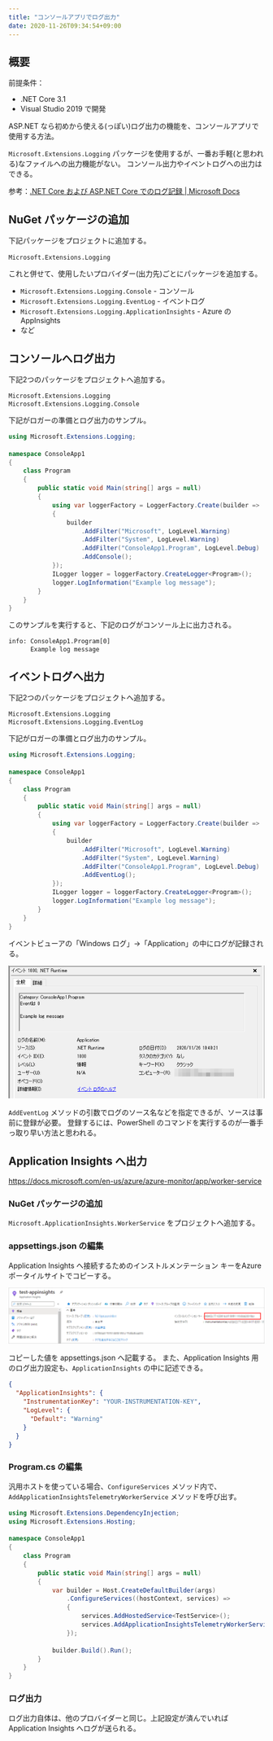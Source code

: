 ```yaml
---
title: "コンソールアプリでログ出力"
date: 2020-11-26T09:34:54+09:00
---
```


## 概要

前提条件：

* .NET Core 3.1
* Visual Studio 2019 で開発

ASP.NET なら初めから使える(っぽい)ログ出力の機能を、コンソールアプリで使用する方法。

`Microsoft.Extensions.Logging` パッケージを使用するが、一番お手軽(と思われる)なファイルへの出力機能がない。
コンソール出力やイベントログへの出力はできる。

参考：[.NET Core および ASP.NET Core でのログ記録 | Microsoft Docs](https://docs.microsoft.com/ja-jp/aspnet/core/fundamentals/logging/?view=aspnetcore-5.0#built-in-logging-providers)

## NuGet パッケージの追加

下記パッケージをプロジェクトに追加する。

`Microsoft.Extensions.Logging`

これと併せて、使用したいプロバイダー(出力先)ごとにパッケージを追加する。

* `Microsoft.Extensions.Logging.Console` - コンソール
* `Microsoft.Extensions.Logging.EventLog` - イベントログ
* `Microsoft.Extensions.Logging.ApplicationInsights` - Azure の AppInsights
* など

## コンソールへログ出力
下記2つのパッケージをプロジェクトへ追加する。

```
Microsoft.Extensions.Logging
Microsoft.Extensions.Logging.Console
```

下記がロガーの準備とログ出力のサンプル。

```csharp
using Microsoft.Extensions.Logging;

namespace ConsoleApp1
{
    class Program
    {
        public static void Main(string[] args = null)
        {
            using var loggerFactory = LoggerFactory.Create(builder =>
            {
                builder
                    .AddFilter("Microsoft", LogLevel.Warning)
                    .AddFilter("System", LogLevel.Warning)
                    .AddFilter("ConsoleApp1.Program", LogLevel.Debug)
                    .AddConsole();
            });
            ILogger logger = loggerFactory.CreateLogger<Program>();
            logger.LogInformation("Example log message");
        }
    }
}
```

このサンプルを実行すると、下記のログがコンソール上に出力される。

```
info: ConsoleApp1.Program[0]
      Example log message
```

## イベントログへ出力
下記2つのパッケージをプロジェクトへ追加する。

```
Microsoft.Extensions.Logging
Microsoft.Extensions.Logging.EventLog
```

下記がロガーの準備とログ出力のサンプル。

```csharp
using Microsoft.Extensions.Logging;

namespace ConsoleApp1
{
    class Program
    {
        public static void Main(string[] args = null)
        {
            using var loggerFactory = LoggerFactory.Create(builder =>
            {
                builder
                    .AddFilter("Microsoft", LogLevel.Warning)
                    .AddFilter("System", LogLevel.Warning)
                    .AddFilter("ConsoleApp1.Program", LogLevel.Debug)
                    .AddEventLog();
            });
            ILogger logger = loggerFactory.CreateLogger<Program>();
            logger.LogInformation("Example log message");
        }
    }
}
```

イベントビューアの「Windows ログ」→「Application」の中にログが記録される。

![](2020-11-26-11-24-22.png)

`AddEventLog` メソッドの引数でログのソース名などを指定できるが、ソースは事前に登録が必要。
登録するには、PowerShell のコマンドを実行するのが一番手っ取り早い方法と思われる。

## Application Insights へ出力
https://docs.microsoft.com/en-us/azure/azure-monitor/app/worker-service

### NuGet パッケージの追加
`Microsoft.ApplicationInsights.WorkerService` をプロジェクトへ追加する。

### appsettings.json の編集
Application Insights へ接続するためのインストルメンテーション キーをAzure ポータイルサイトでコピーする。

![](2020-12-07-16-54-56.png)

コピーした値を appsettings.json へ記載する。
また、Application Insights 用のログ出力設定も、`ApplicationInsights` の中に記述できる。

```json
{
  "ApplicationInsights": {
    "InstrumentationKey": "YOUR-INSTRUMENTATION-KEY",
    "LogLevel": {
      "Default": "Warning"
    }
  }
}
```

### Program.cs の編集
汎用ホストを使っている場合、`ConfigureServices` メソッド内で、`AddApplicationInsightsTelemetryWorkerService` メソッドを呼び出す。

```csharp {hl_lines=["14"]}
using Microsoft.Extensions.DependencyInjection;
using Microsoft.Extensions.Hosting;

namespace ConsoleApp1
{
    class Program
    {
        public static void Main(string[] args = null)
        {
            var builder = Host.CreateDefaultBuilder(args)
                .ConfigureServices((hostContext, services) =>
                {
                    services.AddHostedService<TestService>();
                    services.AddApplicationInsightsTelemetryWorkerService();
                });

            builder.Build().Run();
        }
    }
}
```

### ログ出力
ログ出力自体は、他のプロバイダーと同じ。上記設定が済んでいれば Application Insights へログが送られる。
